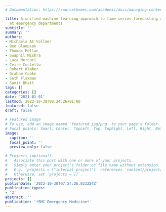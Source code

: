 ```yaml
---
# Documentation: https://sourcethemes.com/academic/docs/managing-content/

title: A unified machine learning approach to time series forecasting applied to demand
  at emergency departments
subtitle: ''
summary: ''
authors:
- Michaela AC Vollmer
- Ben Glampson
- Thomas Mellan
- Swapnil Mishra
- Luca Mercuri
- Ceire Costello
- Robert Klaber
- Graham Cooke
- Seth Flaxman
- Samir Bhatt
tags: []
categories: []
date: '2021-01-01'
lastmod: 2022-10-30T08:24:26+01:00
featured: false
draft: false

# Featured image
# To use, add an image named `featured.jpg/png` to your page's folder.
# Focal points: Smart, Center, TopLeft, Top, TopRight, Left, Right, BottomLeft, Bottom, BottomRight.
image:
  caption: ''
  focal_point: ''
  preview_only: false

# Projects (optional).
#   Associate this post with one or more of your projects.
#   Simply enter your project's folder or file name without extension.
#   E.g. `projects = ["internal-project"]` references `content/project/deep-learning/index.md`.
#   Otherwise, set `projects = []`.
projects: []
publishDate: '2022-10-30T07:24:26.033224Z'
publication_types:
- '2'
abstract: ''
publication: '*BMC Emergency Medicine*'
---
```

